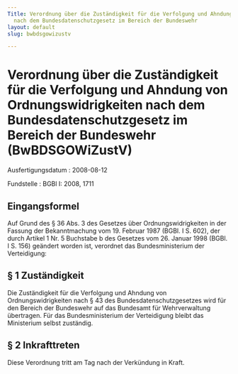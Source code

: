 ```yaml
---
Title: Verordnung über die Zuständigkeit für die Verfolgung und Ahndung von Ordnungswidrigkeiten
  nach dem Bundesdatenschutzgesetz im Bereich der Bundeswehr
layout: default
slug: bwbdsgowizustv

---
```


# Verordnung über die Zuständigkeit für die Verfolgung und Ahndung von Ordnungswidrigkeiten nach dem Bundesdatenschutzgesetz im Bereich der Bundeswehr (BwBDSGOWiZustV)

Ausfertigungsdatum
:   2008-08-12

Fundstelle
:   BGBl I: 2008, 1711


## Eingangsformel

Auf Grund des § 36 Abs. 3 des Gesetzes über Ordnungswidrigkeiten in
der Fassung der Bekanntmachung vom 19. Februar 1987 (BGBl. I S. 602),
der durch Artikel 1 Nr. 5 Buchstabe b des Gesetzes vom 26. Januar 1998
(BGBl. I S. 156) geändert worden ist, verordnet das Bundesministerium
der Verteidigung:


## § 1 Zuständigkeit

Die Zuständigkeit für die Verfolgung und Ahndung von
Ordnungswidrigkeiten nach § 43 des Bundesdatenschutzgesetzes wird für
den Bereich der Bundeswehr auf das Bundesamt für Wehrverwaltung
übertragen. Für das Bundesministerium der Verteidigung bleibt das
Ministerium selbst zuständig.


## § 2 Inkrafttreten

Diese Verordnung tritt am Tag nach der Verkündung in Kraft.


